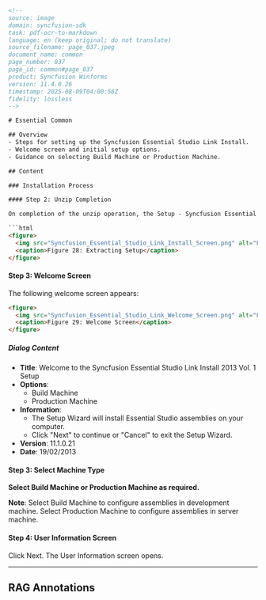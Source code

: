```html
<!-- 
source: image
domain: syncfusion-sdk
task: pdf-ocr-to-markdown
language: en (keep original; do not translate)
source_filename: page_037.jpeg
document_name: common
page_number: 037
page_id: common#page_037
product: Syncfusion Winforms
version: 11.4.0.26
timestamp: 2025-08-09T04:00:56Z
fidelity: lossless
-->

# Essential Common

## Overview
- Steps for setting up the Syncfusion Essential Studio Link Install.
- Welcome screen and initial setup options.
- Guidance on selecting Build Machine or Production Machine.

## Content

### Installation Process

#### Step 2: Unzip Completion

On completion of the unzip operation, the Setup - Syncfusion Essential Studio Link Install dialog box opens.

```html
<figure>
  <img src="Syncfusion_Essential_Studio_Link_Install_Screen.png" alt="Figure 28: Extracting Setup">
  <caption>Figure 28: Extracting Setup</caption>
</figure>
```

#### Step 3: Welcome Screen

The following welcome screen appears:

```html
<figure>
  <img src="Syncfusion_Essential_Studio_Link_Welcome_Screen.png" alt="Figure 29: Welcome Screen">
  <caption>Figure 29: Welcome Screen</caption>
</figure>
```

##### Dialog Content
- **Title**: Welcome to the Syncfusion Essential Studio Link Install 2013 Vol. 1 Setup
- **Options**:
  - Build Machine
  - Production Machine
- **Information**:
  - The Setup Wizard will install Essential Studio assemblies on your computer.
  - Click "Next" to continue or "Cancel" to exit the Setup Wizard.
- **Version**: 11.1.0.21
- **Date**: 19/02/2013

#### Step 3: Select Machine Type

**Select Build Machine or Production Machine as required.**

**Note**: Select Build Machine to configure assemblies in development machine. Select Production Machine to configure assemblies in server machine.

#### Step 4: User Information Screen

Click Next. The User Information screen opens.

---

## RAG Annotations
<!-- tags: [Syncfusion, Winforms, installation, setup, Build Machine, Production Machine, Version 11.1.0.21] keywords: [Syncfusion Essential Studio, Link Install, Development Machine, Server Machine, User Information] -->
```